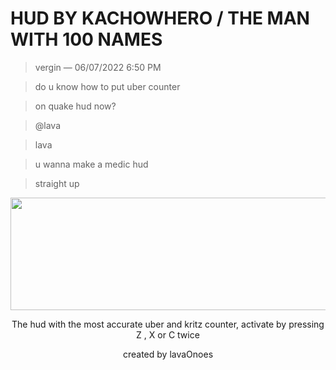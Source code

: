 # HUD BY KACHOWHERO / THE MAN WITH 100 NAMES


>vergin — 06/07/2022 6:50 PM

>do u know how to put uber counter

>on quake hud now?

>@lava

>lava

>u wanna make a medic hud

>straight up


<p align="center">
    <img width="690" height="180" src="https://i.imgur.com/VNqseiA.png">
</p>

<p align="center">
    The hud with the most accurate uber and kritz counter, activate by pressing Z , X or C twice 
</p>
<p align="center">
      created by lavaOnoes
</p>
